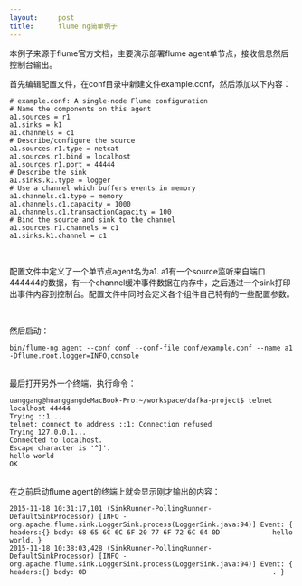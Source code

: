 ```yaml
---
layout:     post
title:      flume ng简单例子
---
```

<div id="article_content" class="article_content clearfix csdn-tracking-statistics" data-pid="blog" data-mod="popu_307" data-dsm="post">
								            <link rel="stylesheet" href="https://csdnimg.cn/release/phoenix/template/css/ck_htmledit_views-f76675cdea.css">
						<div class="htmledit_views" id="content_views">
                
<p>本例子来源于flume官方文档，主要演示部署flume agent单节点，接收信息然后控制台输出。</p>
<p>首先编辑配置文件，在conf目录中新建文件example.conf，然后添加以下内容：</p>
<p></p><pre><code class="language-java"># example.conf: A single-node Flume configuration
# Name the components on this agent
a1.sources = r1
a1.sinks = k1
a1.channels = c1
# Describe/configure the source
a1.sources.r1.type = netcat
a1.sources.r1.bind = localhost
a1.sources.r1.port = 44444
# Describe the sink
a1.sinks.k1.type = logger
# Use a channel which buffers events in memory
a1.channels.c1.type = memory
a1.channels.c1.capacity = 1000
a1.channels.c1.transactionCapacity = 100
# Bind the source and sink to the channel
a1.sources.r1.channels = c1
a1.sinks.k1.channel = c1</code></pre>
<p><br></p>
配置文件中定义了一个单节点agent名为a1. a1有一个source监听来自端口444444的数据，有一个channel缓冲事件数据在内存中，之后通过一个sink打印出事件内容到控制台。配置文件中同时会定义各个组件自己特有的一些配置参数。
<p><br></p>
<p>然后启动：</p>
<p></p><pre><code class="language-java">bin/flume-ng agent --conf conf --conf-file conf/example.conf --name a1 -Dflume.root.logger=INFO,console</code></pre><br>
最后打开另外一个终端，执行命令：
<p></p><pre><code class="language-html">uanggang@huanggangdeMacBook-Pro:~/workspace/dafka-project$ telnet localhost 44444
Trying ::1...
telnet: connect to address ::1: Connection refused
Trying 127.0.0.1...
Connected to localhost.
Escape character is '^]'.
hello world
OK</code></pre><br>
在之前启动flume agent的终端上就会显示刚才输出的内容：
<p></p><pre><code class="language-html">2015-11-18 10:31:17,101 (SinkRunner-PollingRunner-DefaultSinkProcessor) [INFO - org.apache.flume.sink.LoggerSink.process(LoggerSink.java:94)] Event: { headers:{} body: 68 65 6C 6C 6F 20 77 6F 72 6C 64 0D             hello world. }
2015-11-18 10:38:03,428 (SinkRunner-PollingRunner-DefaultSinkProcessor) [INFO - org.apache.flume.sink.LoggerSink.process(LoggerSink.java:94)] Event: { headers:{} body: 0D                                              . }</code></pre><br><br><p><br></p>
            </div>
                </div>